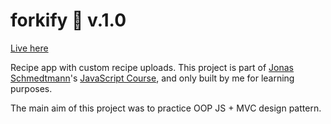 # forkify 🍴 v.1.0

[Live here](https://forkify-tsm13.netlify.app/)

Recipe app with custom recipe uploads. This project is part of [Jonas Schmedtmann](https://github.com/jonasschmedtmann)'s [JavaScript Course](https://www.udemy.com/course/the-complete-javascript-course/), and only built by me for learning purposes.

The main aim of this project was to practice OOP JS + MVC design pattern.
